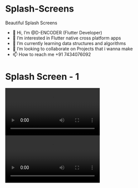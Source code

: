 # Splash-Screens
Beautiful Splash Screens

- 👋 Hi, I’m @D-ENCODER (Flutter Developer)
- 👀 I’m interested in Flutter native cross platform apps
- 🌱 I’m currently learning data structures and algorithms
- 💞️ I’m looking to collaborate on Projects that i wanna make
- 📫 How to reach me +91 7434076092


# Splash Screen - 1

![](/videos/Splash_Screen_1.mp4)
![](Splash_Screen_1.mp4)
